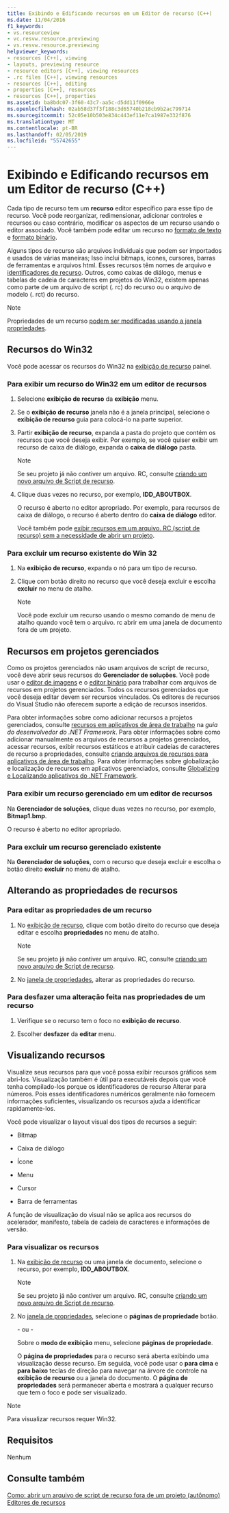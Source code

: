 ```yaml
---
title: Exibindo e Edificando recursos em um Editor de recurso (C++)
ms.date: 11/04/2016
f1_keywords:
- vs.resourceview
- vc.resvw.resource.previewing
- vs.resvw.resource.previewing
helpviewer_keywords:
- resources [C++], viewing
- layouts, previewing resource
- resource editors [C++], viewing resources
- .rc files [C++], viewing resources
- resources [C++], editing
- properties [C++], resources
- resources [C++], properties
ms.assetid: ba8bdc07-3f60-43c7-aa5c-d5dd11f0966e
ms.openlocfilehash: 02ab58d37f3f188c3d65740b218cb9b2ac799714
ms.sourcegitcommit: 52c05e10b503e834c443ef11e7ca1987e332f876
ms.translationtype: MT
ms.contentlocale: pt-BR
ms.lasthandoff: 02/05/2019
ms.locfileid: "55742655"
---
```

# <a name="viewing-and-editing-resources-in-a-resource-editor-c"></a>Exibindo e Edificando recursos em um Editor de recurso (C++)

Cada tipo de recurso tem um **recurso** editor específico para esse tipo de recurso. Você pode reorganizar, redimensionar, adicionar controles e recursos ou caso contrário, modificar os aspectos de um recurso usando o editor associado. Você também pode editar um recurso no [formato de texto](../windows/how-to-open-a-resource-script-file-in-text-format.md) e [formato binário](../windows/opening-a-resource-for-binary-editing.md).

Alguns tipos de recurso são arquivos individuais que podem ser importados e usados de várias maneiras; Isso inclui bitmaps, ícones, cursores, barras de ferramentas e arquivos html. Esses recursos têm nomes de arquivo e [identificadores de recurso](../windows/symbols-resource-identifiers.md). Outros, como caixas de diálogo, menus e tabelas de cadeia de caracteres em projetos do Win32, existem apenas como parte de um arquivo de script (. rc) do recurso ou o arquivo de modelo (. rct) do recurso.

> [!NOTE]
> Propriedades de um recurso [podem ser modificadas usando a janela propriedades](../windows/changing-the-properties-of-a-resource.md).

## <a name="win32-resources"></a>Recursos do Win32

Você pode acessar os recursos do Win32 na [exibição de recurso](../windows/resource-view-window.md) painel.

### <a name="to-view-a-win32-resource-in-a-resource-editor"></a>Para exibir um recurso do Win32 em um editor de recursos

1. Selecione **exibição de recurso** da **exibição** menu.

1. Se o **exibição de recurso** janela não é a janela principal, selecione o **exibição de recurso** guia para colocá-lo na parte superior.

1. Partir **exibição de recurso**, expanda a pasta do projeto que contém os recursos que você deseja exibir. Por exemplo, se você quiser exibir um recurso de caixa de diálogo, expanda o **caixa de diálogo** pasta.

   > [!NOTE]
   > Se seu projeto já não contiver um arquivo. RC, consulte [criando um novo arquivo de Script de recurso](../windows/how-to-create-a-resource-script-file.md).

1. Clique duas vezes no recurso, por exemplo, **IDD_ABOUTBOX**.

   O recurso é aberto no editor apropriado. Por exemplo, para recursos de caixa de diálogo, o recurso é aberto dentro do **caixa de diálogo** editor.

   Você também pode [exibir recursos em um arquivo. RC (script de recurso) sem a necessidade de abrir um projeto](../windows/how-to-open-a-resource-script-file-outside-of-a-project-standalone.md).

### <a name="to-delete-an-existing-win-32-resource"></a>Para excluir um recurso existente do Win 32

1. Na **exibição de recurso**, expanda o nó para um tipo de recurso.

2. Clique com botão direito no recurso que você deseja excluir e escolha **excluir** no menu de atalho.

   > [!NOTE]
   > Você pode excluir um recurso usando o mesmo comando de menu de atalho quando você tem o arquivo. rc abrir em uma janela de documento fora de um projeto.

## <a name="resources-in-managed-projects"></a>Recursos em projetos gerenciados

Como os projetos gerenciados não usam arquivos de script de recurso, você deve abrir seus recursos do **Gerenciador de soluções**. Você pode usar o [editor de imagens](../windows/image-editor-for-icons.md) e o [editor binário](binary-editor.md) para trabalhar com arquivos de recursos em projetos gerenciados. Todos os recursos gerenciados que você deseja editar devem ser recursos vinculados. Os editores de recursos do Visual Studio não oferecem suporte a edição de recursos inseridos.

Para obter informações sobre como adicionar recursos a projetos gerenciados, consulte [recursos em aplicativos de área de trabalho](/dotnet/framework/resources/index) na *guia do desenvolvedor do .NET Framework*. Para obter informações sobre como adicionar manualmente os arquivos de recursos a projetos gerenciados, acessar recursos, exibir recursos estáticos e atribuir cadeias de caracteres de recurso a propriedades, consulte [criando arquivos de recursos para aplicativos de área de trabalho](/dotnet/framework/resources/creating-resource-files-for-desktop-apps). Para obter informações sobre globalização e localização de recursos em aplicativos gerenciados, consulte [Globalizing e Localizando aplicativos do .NET Framework](/dotnet/standard/globalization-localization/index).

### <a name="to-view-a-managed-resource-in-a-resource-editor"></a>Para exibir um recurso gerenciado em um editor de recursos

Na **Gerenciador de soluções**, clique duas vezes no recurso, por exemplo, **Bitmap1.bmp**.

   O recurso é aberto no editor apropriado.

### <a name="to-delete-an-existing-managed-resource"></a>Para excluir um recurso gerenciado existente

Na **Gerenciador de soluções**, com o recurso que deseja excluir e escolha o botão direito **excluir** no menu de atalho.

## <a name="changing-the-properties-of-resources"></a>Alterando as propriedades de recursos

### <a name="to-edit-the-properties-of-a-resource"></a>Para editar as propriedades de um recurso

1. No [exibição de recurso](../windows/resource-view-window.md), clique com botão direito do recurso que deseja editar e escolha **propriedades** no menu de atalho.

   > [!NOTE]
   > Se seu projeto já não contiver um arquivo. RC, consulte [criando um novo arquivo de Script de recurso](../windows/how-to-create-a-resource-script-file.md).

1. No [janela de propriedades](/visualstudio/ide/reference/properties-window), alterar as propriedades do recurso.

### <a name="to-undo-a-change-made-to-the-properties-of-a-resource"></a>Para desfazer uma alteração feita nas propriedades de um recurso

1. Verifique se o recurso tem o foco no **exibição de recurso**.

1. Escolher **desfazer** da **editar** menu.

## <a name="previewing-resources"></a>Visualizando recursos

Visualize seus recursos para que você possa exibir recursos gráficos sem abri-los. Visualização também é útil para executáveis depois que você tenha compilado-los porque os identificadores de recurso Alterar para números. Pois esses identificadores numéricos geralmente não fornecem informações suficientes, visualizando os recursos ajuda a identificar rapidamente-los.

Você pode visualizar o layout visual dos tipos de recursos a seguir:

- Bitmap

- Caixa de diálogo

- Ícone

- Menu

- Cursor

- Barra de ferramentas

A função de visualização do visual não se aplica aos recursos do acelerador, manifesto, tabela de cadeia de caracteres e informações de versão.

### <a name="to-preview-resources"></a>Para visualizar os recursos

1. Na [exibição de recurso](../windows/resource-view-window.md) ou uma janela de documento, selecione o recurso, por exemplo, **IDD_ABOUTBOX**.

   > [!NOTE]
   > Se seu projeto já não contiver um arquivo. RC, consulte [criando um novo arquivo de Script de recurso](../windows/how-to-create-a-resource-script-file.md).

1. No [janela de propriedades](/visualstudio/ide/reference/properties-window), selecione o **páginas de propriedade** botão.

   \- ou -

   Sobre o **modo de exibição** menu, selecione **páginas de propriedade**.

   O **página de propriedades** para o recurso será aberta exibindo uma visualização desse recurso. Em seguida, você pode usar o **para cima** e **para baixo** teclas de direção para navegar na árvore de controle na **exibição de recurso** ou a janela do documento. O **página de propriedades** será permanecer aberta e mostrará a qualquer recurso que tem o foco e pode ser visualizado.

> [!NOTE]
> Para visualizar recursos requer Win32.

## <a name="requirements"></a>Requisitos

Nenhum

## <a name="see-also"></a>Consulte também

[Como: abrir um arquivo de script de recurso fora de um projeto (autônomo)](../windows/how-to-open-a-resource-script-file-outside-of-a-project-standalone.md)<br/>
[Editores de recursos](../windows/resource-editors.md)